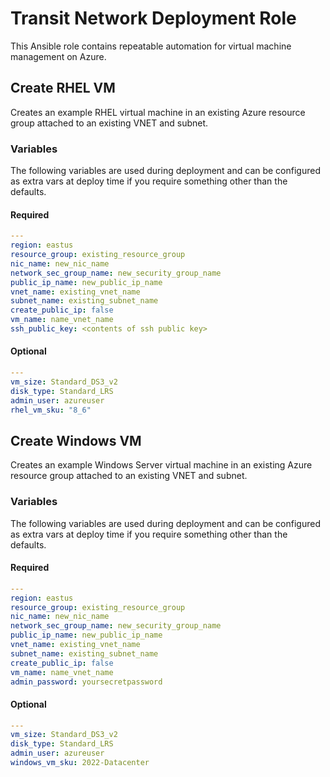 # Transit Network Deployment Role

This Ansible role contains repeatable automation for virtual machine management on Azure.

## Create RHEL VM

Creates an example RHEL virtual machine in an existing Azure resource group attached to an existing VNET and subnet.

### Variables

The following variables are used during deployment and can be configured as extra vars at deploy time if you require something other than the defaults.

#### Required

```yaml
---
region: eastus
resource_group: existing_resource_group
nic_name: new_nic_name
network_sec_group_name: new_security_group_name
public_ip_name: new_public_ip_name
vnet_name: existing_vnet_name
subnet_name: existing_subnet_name
create_public_ip: false
vm_name: name_vnet_name
ssh_public_key: <contents of ssh public key>
```

#### Optional

```yaml
---
vm_size: Standard_DS3_v2
disk_type: Standard_LRS
admin_user: azureuser
rhel_vm_sku: "8_6"
```

## Create Windows VM

Creates an example Windows Server virtual machine in an existing Azure resource group attached to an existing VNET and subnet.

### Variables

The following variables are used during deployment and can be configured as extra vars at deploy time if you require something other than the defaults.

#### Required

```yaml
---
region: eastus
resource_group: existing_resource_group
nic_name: new_nic_name
network_sec_group_name: new_security_group_name
public_ip_name: new_public_ip_name
vnet_name: existing_vnet_name
subnet_name: existing_subnet_name
create_public_ip: false
vm_name: name_vnet_name
admin_password: yoursecretpassword
```

#### Optional

```yaml
---
vm_size: Standard_DS3_v2
disk_type: Standard_LRS
admin_user: azureuser
windows_vm_sku: 2022-Datacenter
```
